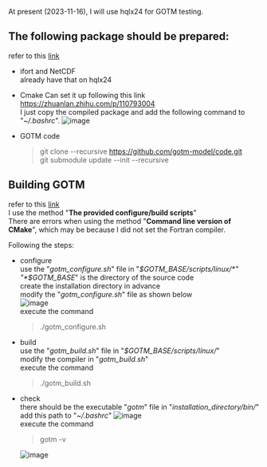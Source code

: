 At present (2023-11-16), I will use hqlx24 for GOTM testing.  

## The following package should be prepared:

refer to this [link](https://gotm.net/portfolio/software/)

- ifort and NetCDF  
  already have that on hqlx24

- Cmake
  Can set it up following this link <https://zhuanlan.zhihu.com/p/110793004>  
  I just copy the compiled package and add the following command to "*~/.bashrc*".
  ![image](https://github.com/ELVIS-CHING/GOTM-notes/assets/62006950/e3f88b98-3eab-433d-bd61-d63917e07e8e)  

- GOTM code  
  > git clone --recursive https://github.com/gotm-model/code.git  
  > git submodule update --init --recursive

## Building GOTM

refer to this [link](https://gotm.net/software/linux/)  
I use the method "**The provided configure/build scripts**"  
There are errors when using the method "**Command line version of CMake**", which may be because I did not set the Fortran compiler.

Following the steps:  
- configure  
  use the "*gotm_configure.sh*" file in "*$GOTM_BASE/scripts/linux/*"  
  "*$GOTM_BASE*" is the directory of the source code  
  create the installation directory in advance  
  modify the "*gotm_configure.sh*" file as shown below  
  ![image](https://github.com/ELVIS-CHING/GOTM-notes/assets/62006950/85b34362-4121-486c-9bf4-f02450c248e6)  
  execute the command  
  > ./gotm_configure.sh

- build  
  use the "*gotm_build.sh*" file in "*$GOTM_BASE/scripts/linux/*"  
  modify the compiler in "*gotm_build.sh*"  
  execute the command  
  > ./gotm_build.sh

- check  
  there should be the executable "*gotm*" file in "*installation_directory/bin/*"
  add this path to "*~/.bashrc*"
  ![image](https://github.com/ELVIS-CHING/GOTM-notes/assets/62006950/f8a410b1-8e77-4391-b120-feaf14ce5933)  
  execute the command  
  > gotm -v  

  ![image](https://github.com/ELVIS-CHING/GOTM-notes/assets/62006950/4f83a0c4-3a74-4f13-8ba7-332407651d49)
